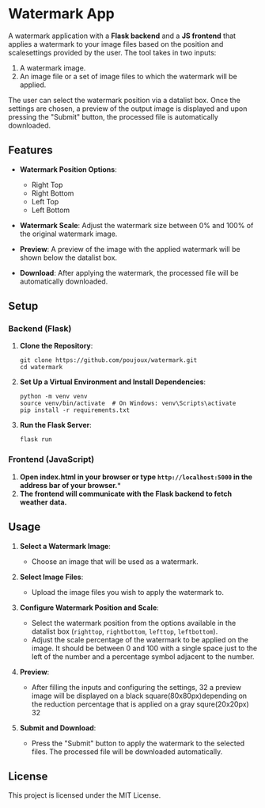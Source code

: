# Watermark App

A watermark application with a **Flask backend** and a **JS frontend** 
that applies a watermark to your image files based on the position and scalesettings provided by the user. The tool takes in two inputs:

1. A watermark image.
2. An image file or a set of image files to which the watermark will be applied.

The user can select the watermark position via a datalist box. Once the settings are chosen, a preview of the output image is displayed and upon pressing the "Submit" button, the processed file is automatically downloaded.

## Features

- **Watermark Position Options**: 
  - Right Top
  - Right Bottom
  - Left Top
  - Left Bottom

- **Watermark Scale**: Adjust the watermark size between 0% and 100% of the original watermark image.

- **Preview**: A preview of the image with the applied watermark will be shown below the datalist box.

- **Download**: After applying the watermark, the processed file will be automatically downloaded.

## Setup

### Backend (Flask)
1. **Clone the Repository**:
   ```
   git clone https://github.com/poujoux/watermark.git
   cd watermark
   ```

2. **Set Up a Virtual Environment and Install Dependencies**:
   ```
   python -m venv venv
   source venv/bin/activate  # On Windows: venv\Scripts\activate
   pip install -r requirements.txt
   ```

3. **Run the Flask Server**:
   ```
   flask run
   ```

### Frontend (JavaScript)
1. **Open index.html in your browser or type ```http://localhost:5000``` in the address bar of your browser.***
2. **The frontend will communicate with the Flask backend to fetch weather data.**


## Usage

1. **Select a Watermark Image**:
   - Choose an image that will be used as a watermark.
  
2. **Select Image Files**:
   - Upload the image files you wish to apply the watermark to.
  
3. **Configure Watermark Position and Scale**:
   - Select the watermark position from the options available in the datalist box (`righttop`, `rightbottom`, `lefttop`, `leftbottom`).
   - Adjust the scale percentage of the watermark to be applied on the image. It should be between 0 and 100 with a single space just to the left of the number and a percentage symbol adjacent to the number.

   
4. **Preview**:
   - After filling the inputs and configuring the settings, 32 a preview image will be displayed on a black square(80x80px)depending on the reduction percentage that is applied on a gray squre(20x20px) 32

5. **Submit and Download**:
   - Press the "Submit" button to apply the watermark to the selected files. The processed file will be downloaded automatically.


## License
This project is licensed under the MIT License.
